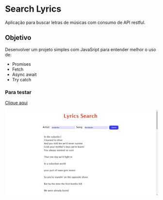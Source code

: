 # Search Lyrics
Aplicação para buscar letras de músicas com consumo de API restful.

 ## Objetivo 
 Desenvolver um projeto simples com JavaSript para entender melhor o uso de:
- Promises
- Fetch
- Async await
- Try catch
### Para testar 

[Clique aqui](https://monalizavitor.github.io/search-lyrics/)

![print](./img/printlyrics.jpg)